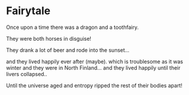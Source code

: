 # Fairytale

Once upon a time there was a dragon and a toothfairy.

They were both horses in disguise!

They drank a lot of beer and rode into the sunset...


and they lived happily ever after (maybe).
which is troublesome as it was winter and they were in North Finland...
and they lived happily until their livers collapsed..


Until the universe aged and entropy ripped the rest of 
their bodies apart!

